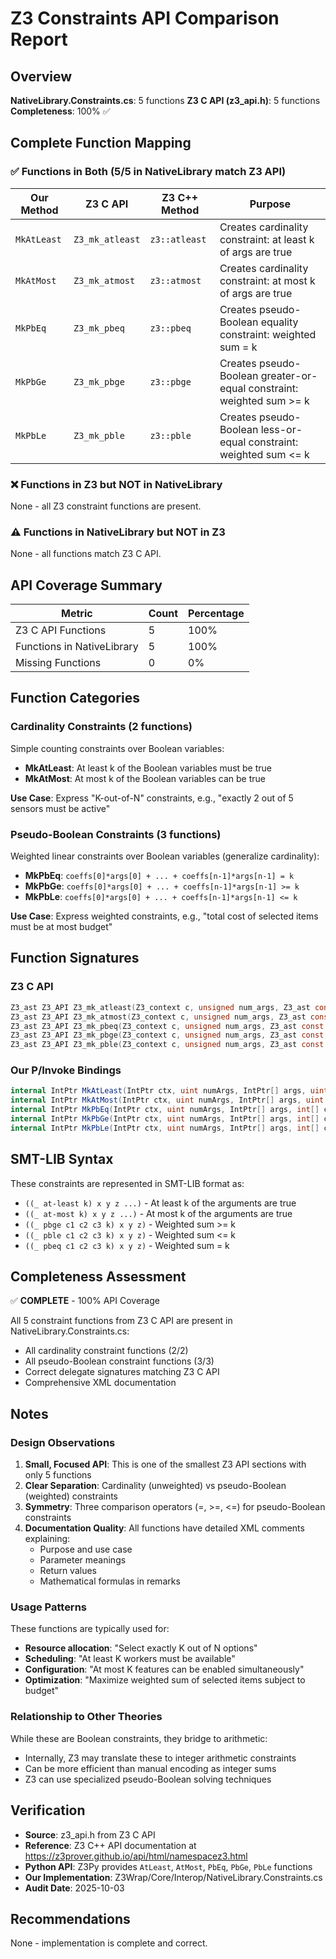 # Z3 Constraints API Comparison Report

## Overview
**NativeLibrary.Constraints.cs**: 5 functions
**Z3 C API (z3_api.h)**: 5 functions
**Completeness**: 100% ✅

## Complete Function Mapping

### ✅ Functions in Both (5/5 in NativeLibrary match Z3 API)

| Our Method | Z3 C API | Z3 C++ Method | Purpose |
|------------|----------|---------------|---------|
| `MkAtLeast` | `Z3_mk_atleast` | `z3::atleast` | Creates cardinality constraint: at least k of args are true |
| `MkAtMost` | `Z3_mk_atmost` | `z3::atmost` | Creates cardinality constraint: at most k of args are true |
| `MkPbEq` | `Z3_mk_pbeq` | `z3::pbeq` | Creates pseudo-Boolean equality constraint: weighted sum = k |
| `MkPbGe` | `Z3_mk_pbge` | `z3::pbge` | Creates pseudo-Boolean greater-or-equal constraint: weighted sum >= k |
| `MkPbLe` | `Z3_mk_pble` | `z3::pble` | Creates pseudo-Boolean less-or-equal constraint: weighted sum <= k |

### ❌ Functions in Z3 but NOT in NativeLibrary
None - all Z3 constraint functions are present.

### ⚠️ Functions in NativeLibrary but NOT in Z3
None - all functions match Z3 C API.

## API Coverage Summary
| Metric | Count | Percentage |
|--------|-------|------------|
| Z3 C API Functions | 5 | 100% |
| Functions in NativeLibrary | 5 | 100% |
| Missing Functions | 0 | 0% |

## Function Categories

### Cardinality Constraints (2 functions)
Simple counting constraints over Boolean variables:
- **MkAtLeast**: At least k of the Boolean variables must be true
- **MkAtMost**: At most k of the Boolean variables can be true

**Use Case**: Express "K-out-of-N" constraints, e.g., "exactly 2 out of 5 sensors must be active"

### Pseudo-Boolean Constraints (3 functions)
Weighted linear constraints over Boolean variables (generalize cardinality):
- **MkPbEq**: `coeffs[0]*args[0] + ... + coeffs[n-1]*args[n-1] = k`
- **MkPbGe**: `coeffs[0]*args[0] + ... + coeffs[n-1]*args[n-1] >= k`
- **MkPbLe**: `coeffs[0]*args[0] + ... + coeffs[n-1]*args[n-1] <= k`

**Use Case**: Express weighted constraints, e.g., "total cost of selected items must be at most budget"

## Function Signatures

### Z3 C API
```c
Z3_ast Z3_API Z3_mk_atleast(Z3_context c, unsigned num_args, Z3_ast const args[], unsigned k);
Z3_ast Z3_API Z3_mk_atmost(Z3_context c, unsigned num_args, Z3_ast const args[], unsigned k);
Z3_ast Z3_API Z3_mk_pbeq(Z3_context c, unsigned num_args, Z3_ast const args[], int const coeffs[], int k);
Z3_ast Z3_API Z3_mk_pbge(Z3_context c, unsigned num_args, Z3_ast const args[], int const coeffs[], int k);
Z3_ast Z3_API Z3_mk_pble(Z3_context c, unsigned num_args, Z3_ast const args[], int const coeffs[], int k);
```

### Our P/Invoke Bindings
```csharp
internal IntPtr MkAtLeast(IntPtr ctx, uint numArgs, IntPtr[] args, uint k);
internal IntPtr MkAtMost(IntPtr ctx, uint numArgs, IntPtr[] args, uint k);
internal IntPtr MkPbEq(IntPtr ctx, uint numArgs, IntPtr[] args, int[] coeffs, int k);
internal IntPtr MkPbGe(IntPtr ctx, uint numArgs, IntPtr[] args, int[] coeffs, int k);
internal IntPtr MkPbLe(IntPtr ctx, uint numArgs, IntPtr[] args, int[] coeffs, int k);
```

## SMT-LIB Syntax
These constraints are represented in SMT-LIB format as:
- `((_ at-least k) x y z ...)` - At least k of the arguments are true
- `((_ at-most k) x y z ...)` - At most k of the arguments are true
- `((_ pbge c1 c2 c3 k) x y z)` - Weighted sum >= k
- `((_ pble c1 c2 c3 k) x y z)` - Weighted sum <= k
- `((_ pbeq c1 c2 c3 k) x y z)` - Weighted sum = k

## Completeness Assessment

✅ **COMPLETE** - 100% API Coverage

All 5 constraint functions from Z3 C API are present in NativeLibrary.Constraints.cs:
- All cardinality constraint functions (2/2)
- All pseudo-Boolean constraint functions (3/3)
- Correct delegate signatures matching Z3 C API
- Comprehensive XML documentation

## Notes

### Design Observations
1. **Small, Focused API**: This is one of the smallest Z3 API sections with only 5 functions
2. **Clear Separation**: Cardinality (unweighted) vs pseudo-Boolean (weighted) constraints
3. **Symmetry**: Three comparison operators (=, >=, <=) for pseudo-Boolean constraints
4. **Documentation Quality**: All functions have detailed XML comments explaining:
   - Purpose and use case
   - Parameter meanings
   - Return values
   - Mathematical formulas in remarks

### Usage Patterns
These functions are typically used for:
- **Resource allocation**: "Select exactly K out of N options"
- **Scheduling**: "At least K workers must be available"
- **Configuration**: "At most K features can be enabled simultaneously"
- **Optimization**: "Maximize weighted sum of selected items subject to budget"

### Relationship to Other Theories
While these are Boolean constraints, they bridge to arithmetic:
- Internally, Z3 may translate these to integer arithmetic constraints
- Can be more efficient than manual encoding as integer sums
- Z3 can use specialized pseudo-Boolean solving techniques

## Verification
- **Source**: z3_api.h from Z3 C API
- **Reference**: Z3 C++ API documentation at https://z3prover.github.io/api/html/namespacez3.html
- **Python API**: Z3Py provides `AtLeast`, `AtMost`, `PbEq`, `PbGe`, `PbLe` functions
- **Our Implementation**: Z3Wrap/Core/Interop/NativeLibrary.Constraints.cs
- **Audit Date**: 2025-10-03

## Recommendations
None - implementation is complete and correct.
